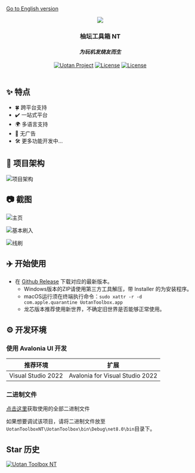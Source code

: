 <a href="https://github.com/Uotan-Dev/UotanToolboxNT/blob/main/README-EN.md">Go to English version</a>

<div id="header" align="center">
	<img src="https://raw.githubusercontent.com/Uotan-Dev/UotanToolboxNT/main/UotanToolbox/Assets/OIG.N5o-removebg-preview.png" ></img> 
	<h3>柚坛工具箱 NT</h3>
	<h4><i>为玩机发烧友而生</i></h4>
	<div id="badges" >
		<a href="https://www.uotan.cn/"><img src="https://img.shields.io/badge/Uotan Project-ff4e45?style=for-the-badge" alt="Uotan Project"/></a> 
		<a href="https://github.com/Uotan-Dev/UotanToolboxNT/blob/main/LICENSE"><img src="https://img.shields.io/github/license/Uotan-Dev/UotanToolboxNT?style=for-the-badge" alt="License"/></a>
		<a href="https://qm.qq.com/cgi-bin/qm/qr?_wv=1027&k=9IrUA3Rd5Gf6_h9WilwiO8U784SIkXYR&authKey=%2FxSq3qNpRX0i%2BE4lcMijNr3KNFDfdc2sIkcCXxhb4sqsZWHkIcktnkzyQmRNeW8T&noverify=0&group_code=975952599"><img src="https://img.shields.io/badge/QQ%20Group-4379c4?style=for-the-badge" alt="License"/></a>
	</div>
</div>
<br/>

## ✨ 特点

- 🍀 跨平台支持
- ✔️ 一站式平台
- 🌍 多语言支持
- 🚫 无广告
- 🛠 更多功能开发中...

## 🚩 项目架构

![项目架构](https://github.com/user-attachments/assets/f0a48cb9-3a02-4f15-8d23-aa28a580d4cf)


## 📷 截图

![主页](https://i.ibb.co/9TLTYd5/2024-08-02-220430.webp)

![基本刷入](https://i.ibb.co/Lh3fFHH/2024-08-02-220450.webp)

![线刷](https://i.ibb.co/NTSrQHH/2024-08-02-220542.webp)

## ✈️ 开始使用

- 在 [Github Release](https://github.com/Uotan-Dev/UotanToolboxNT/releases) 下载对应的最新版本。
	- Windows版本的ZIP请使用第三方工具解压，带 Installer 的为安装程序。
	- macOS运行须在终端执行命令：`sudo xattr -r -d com.apple.quarantine UotanToolbox.app`
	- 龙芯版本推荐使用新世界，不确定旧世界是否能够正常使用。

## ⚙️ 开发环境

### 使用 Avalonia UI 开发

| 推荐环境 | 扩展 |
| --- | ----------- |
| Visual Studio 2022 | Avalonia for Visual Studio 2022 |

### 二进制文件

[点击这里](https://github.com/Uotan-Dev/UotanToolboxNT.Binary)获取使用的全部二进制文件

如果想要调试该项目，请将二进制文件放至`UotanToolboxNT\UotanToolbox\bin\Debug\net8.0\bin`目录下。


## Star 历史

[![Uotan Toolbox NT](https://api.star-history.com/svg?repos=Uotan-Dev/UotanToolboxNT&type=Date)](https://star-history.com/#Uotan-Dev/UotanToolboxNT&Date)
